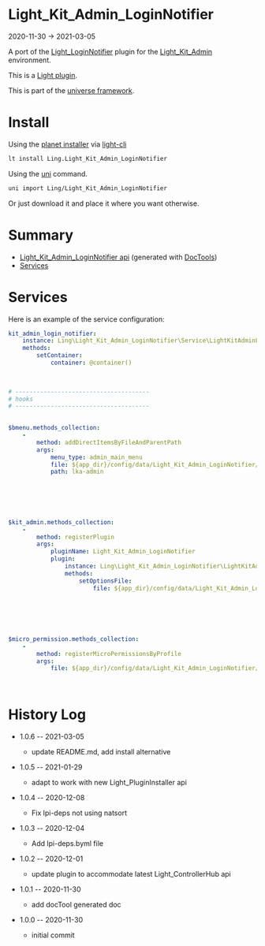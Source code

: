 Light_Kit_Admin_LoginNotifier
===========
2020-11-30 -> 2021-03-05



A port of the [Light_LoginNotifier](https://github.com/lingtalfi/Light_LoginNotifier) plugin for the [Light_Kit_Admin](https://github.com/lingtalfi/Light_Kit_Admin) environment.


This is a [Light plugin](https://github.com/lingtalfi/Light/blob/master/doc/pages/plugin.md).

This is part of the [universe framework](https://github.com/karayabin/universe-snapshot).


Install
==========
Using the [planet installer](https://github.com/lingtalfi/Light_PlanetInstaller) via [light-cli](https://github.com/lingtalfi/Light_Cli)
```bash
lt install Ling.Light_Kit_Admin_LoginNotifier
```

Using the [uni](https://github.com/lingtalfi/universe-naive-importer) command.
```bash
uni import Ling/Light_Kit_Admin_LoginNotifier
```

Or just download it and place it where you want otherwise.






Summary
===========
- [Light_Kit_Admin_LoginNotifier api](https://github.com/lingtalfi/Light_Kit_Admin_LoginNotifier/blob/master/doc/api/Ling/Light_Kit_Admin_LoginNotifier.md) (generated with [DocTools](https://github.com/lingtalfi/DocTools))
- [Services](#services)






Services
=========


Here is an example of the service configuration:

```yaml
kit_admin_login_notifier: 
    instance: Ling\Light_Kit_Admin_LoginNotifier\Service\LightKitAdminLoginNotifierService
    methods: 
        setContainer: 
            container: @container()
        
    

# --------------------------------------
# hooks
# --------------------------------------        
    

$bmenu.methods_collection: 
    - 
        method: addDirectItemsByFileAndParentPath
        args: 
            menu_type: admin_main_menu
            file: ${app_dir}/config/data/Light_Kit_Admin_LoginNotifier/bmenu/generated/kit_admin_login_notifier.admin_mainmenu_1.byml
            path: lka-admin
        
    

        
    

$kit_admin.methods_collection: 
    - 
        method: registerPlugin
        args: 
            pluginName: Light_Kit_Admin_LoginNotifier
            plugin: 
                instance: Ling\Light_Kit_Admin_LoginNotifier\LightKitAdminPlugin\Generated\LightKitAdminLoginNotifierLkaPlugin
                methods: 
                    setOptionsFile: 
                        file: ${app_dir}/config/data/Light_Kit_Admin_LoginNotifier/Light_Kit_Admin/lka-options.generated.byml
                    
                
            
        
    

$micro_permission.methods_collection: 
    - 
        method: registerMicroPermissionsByProfile
        args: 
            file: ${app_dir}/config/data/Light_Kit_Admin_LoginNotifier/Light_MicroPermission/kit_admin_login_notifier.profile.generated.byml
        
    

```



History Log
=============

- 1.0.6 -- 2021-03-05

    - update README.md, add install alternative

- 1.0.5 -- 2021-01-29

    - adapt to work with new Light_PluginInstaller api
  
- 1.0.4 -- 2020-12-08

    - Fix lpi-deps not using natsort

- 1.0.3 -- 2020-12-04

    - Add lpi-deps.byml file

- 1.0.2 -- 2020-12-01

    - update plugin to accommodate latest Light_ControllerHub api
    
- 1.0.1 -- 2020-11-30

    - add docTool generated doc
    
- 1.0.0 -- 2020-11-30

    - initial commit